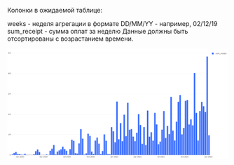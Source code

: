 Колонки в ожидаемой таблице:

weeks  - неделя агрегации в формате DD/MM/YY - например, 02/12/19
sum_receipt - сумма оплат за неделю
Данные должны быть отсортированы с возрастанием времени.

![text](https://github.com/vetak8/ml_sim/blob/main/easy/08_time_series_dash/_08.png)